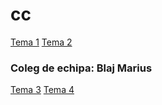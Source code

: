 # cc
[Tema 1](https://github.com/Matei-L/cc/tree/master/tema1)
[Tema 2](https://github.com/Matei-L/cc/tree/master/tema2)
### Coleg de echipa: Blaj Marius
[Tema 3](https://github.com/Matei-L/cc/tree/master/tema3)
[Tema 4](https://github.com/Matei-L/cc/tree/master/tema4)
